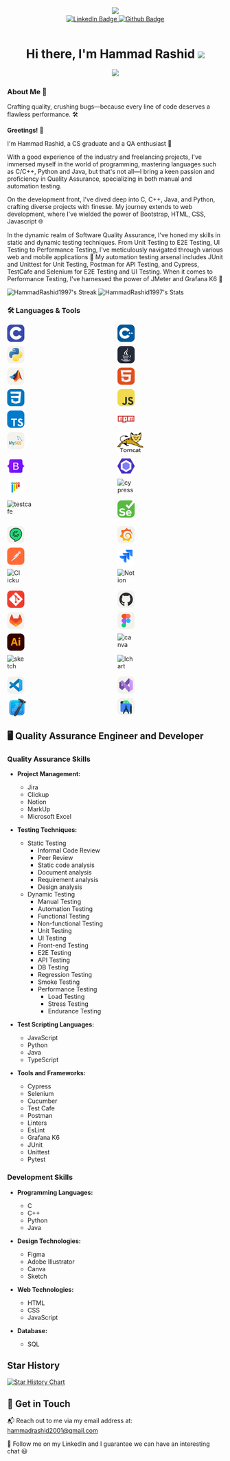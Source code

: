 <div id="header" align="center">
  <img src="https://media1.giphy.com/media/JKo6P5QyuFkuhLlfVq/giphy.gif?cid=ecf05e471b0wg05ktj8hhwljf7ey8hcyqibwfzb7yf4tsc9e&rid=giphy.gif&ct=s" width="100"/>
</div>
<div id="header" align="center">
  <div id="badges">
  <a href="https://www.linkedin.com/in/hammad-rashid-2b51501aa/">
    <img src="https://img.shields.io/badge/LinkedIn-blue?style=for-the-badge&logo=linkedin&logoColor=white" alt="LinkedIn Badge"/>
  </a>
  <a href="https://github.com/HammadRashid1997">
    <img src="https://img.shields.io/badge/Github-yellow?style=for-the-badge&logo=github&logoColor=white" alt="Github Badge"/>
  </a>
</div>
</div>
<div id="header" align="center">
  <img src="https://komarev.com/ghpvc/?username=Hammad1007&style=flat-square&color=blue" align="center" alt=""/>
</div>
<div id="header" align="center">
  <h1>
  Hi there, I'm Hammad Rashid
  <img src="https://media.giphy.com/media/hvRJCLFzcasrR4ia7z/giphy.gif" width="30px"/>
</h1>
</div>
<p align="center">
  <a href="https://git.io/typing-svg"><img src="https://readme-typing-svg.demolab.com/?font=fira+code&pause=500&color=65CD53&center=true&random=false&width=435&lines=Computer+Science;Software+Quality+Assurance+Engineer;Manual+Testing;Automation+Testing;Cypress;Selenium;TestCafe;Postman"/></a>
</p>


### About Me 👀

Crafting quality, crushing bugs—because every line of code deserves a flawless performance. 🛠️

**Greetings!** 👋

I'm Hammad Rashid, a CS graduate and a QA enthusiast 🚀

With a good experience of the industry and freelancing projects, I've immersed myself in the world of programming, mastering languages such as C/C++, Python and Java, but that's not all—I bring a keen passion and proficiency in Quality Assurance, specializing in both manual and automation testing.

On the development front, I've dived deep into C, C++, Java, and Python, crafting diverse projects with finesse. My journey extends to web development, where I've wielded the power of Bootstrap, HTML, CSS, Javascript 🌐

In the dynamic realm of Software Quality Assurance, I've honed my skills in static and dynamic testing techniques. From Unit Testing to E2E Testing, UI Testing to Performance Testing, I've meticulously navigated through various web and mobile applications 🧪 My automation testing arsenal includes JUnit and Unittest for Unit Testing, Postman for API Testing, and Cypress, TestCafe and Selenium for E2E Testing and UI Testing. When it comes to Performance Testing, I've harnessed the power of JMeter and Grafana K6 🚦

![HammadRashid1997's Streak](https://github-readme-streak-stats.herokuapp.com/?user=HammadRashid1997&theme=default&hide_border=false)
![HammadRashid1997's Stats](https://github-readme-stats.vercel.app/api?username=HammadRashid1997&theme=default&show_icons=true&hide_border=false&count_private=true)

### 🛠️ Languages & Tools
<div>
  <div id="languages-tools" style="display: grid; grid-template-columns: repeat(4, 1fr); gap: 10px;">
    <img src="https://github.com/tandpfun/skill-icons/blob/main/icons/C.svg" title="C" alt="C" width="40" height="40"/>&nbsp;
    <img src="https://github.com/tandpfun/skill-icons/blob/main/icons/CPP.svg" title="C++" alt="C++" width="40" height="40"/>&nbsp;
    <img src="https://github.com/tandpfun/skill-icons/blob/main/icons/Python-Light.svg" title="Python" alt="Python" width="40" height="40"/>&nbsp;
    <img src="https://github.com/tandpfun/skill-icons/blob/main/icons/Java-Dark.svg" title="Java" alt="Java" width="40" height="40"/>&nbsp;
    <img src="https://github.com/tandpfun/skill-icons/blob/main/icons/Matlab-Light.svg" title="Matlab" alt="Matlab" width="40" height="40"/>&nbsp;
    <img src="https://github.com/tandpfun/skill-icons/blob/main/icons/HTML.svg" title="HTML5" alt="HTML" width="40" height="40"/>&nbsp;
    <img src="https://github.com/tandpfun/skill-icons/blob/main/icons/CSS.svg" title="CSS3" alt="CSS" width="40" height="40"/>&nbsp;
    <img src="https://github.com/tandpfun/skill-icons/blob/main/icons/JavaScript.svg" title="JavaScript" alt="JavaScript" width="40" height="40"/>&nbsp;
    <img src="https://github.com/tandpfun/skill-icons/blob/main/icons/TypeScript.svg" title="TypeScript" alt="TypeScript" width="40" height="40"/>&nbsp;
    <img src="https://github.com/devicons/devicon/blob/master/icons/npm/npm-original-wordmark.svg" title="NPM" alt="npm" width="40" height="40"/>&nbsp;
    <img src="https://github.com/tandpfun/skill-icons/blob/main/icons/MySQL-Light.svg" title="MySQL" alt="mysql" width="40" height="40"/>&nbsp;
    <img src="https://github.com/devicons/devicon/blob/master/icons/tomcat/tomcat-original-wordmark.svg" title="tomcat" alt="tomcat" width="60" height="49"/>&nbsp;
    <img src="https://github.com/devicons/devicon/blob/master/icons/bootstrap/bootstrap-original.svg"title="Bootstrap"  alt="Bootstrap" width="40" height="40"/>&nbsp;
    <img src="https://github.com/devicons/devicon/blob/master/icons/eslint/eslint-original.svg" title="Eslint"  alt="eslint" width="40" height="40"/>&nbsp;
    <img src="https://github.com/devicons/devicon/blob/master/icons/pytest/pytest-original.svg" title="Pytest" alt="pytest" width="40" height="40"/>&nbsp;
    <img src="https://static-00.iconduck.com/assets.00/cypress-icon-512x511-29zvfts6.png" title="Cypress" alt="cypress" width="40" height="40"/>&nbsp;
    <img src="https://www.svgrepo.com/show/374124/testcafe.svg" title="Test Cafe" alt="testcafe" width="60" height="50"/>&nbsp;
    <img src="https://github.com/tandpfun/skill-icons/blob/main/icons/Selenium.svg" title="Selenium" alt="Selenium" width="40" height="40"/>&nbsp;
    <img src="https://github.com/tandpfun/skill-icons/blob/main/icons/Gherkin-Light.svg" title="Cucumber" alt="Cucumber" width="40" height="40"/>&nbsp;
    <img src="https://github.com/tandpfun/skill-icons/blob/main/icons/Grafana-Light.svg" title="Grafana" alt="Grafana" width="40" height="40"/>&nbsp;
    <img src="https://github.com/tandpfun/skill-icons/blob/main/icons/Postman.svg" title="Postman" alt="Postman" width="40" height="40"/>&nbsp;
    <img src="https://github.com/devicons/devicon/blob/master/icons/jira/jira-original.svg" title="Jira" alt="jira" width="40" height="40"/>&nbsp;
    <img src="https://seeklogo.com/images/C/clickup-symbol-logo-BB24230BBB-seeklogo.com.png" title="Clickup" alt="Clickup" width="32" height="40"/>&nbsp;
    <img src="https://upload.wikimedia.org/wikipedia/commons/thumb/e/e9/Notion-logo.svg/1200px-Notion-logo.svg.png" title="Notion" alt="Notion" width="42" height="40"/>&nbsp;
    <img src="https://github.com/tandpfun/skill-icons/blob/main/icons/Git.svg" title="Git" alt="git" width="40" height="40"/>&nbsp;
    <img src="https://github.com/tandpfun/skill-icons/blob/main/icons/Github-Light.svg" title="Github" alt="github" width="40" height="40"/>&nbsp;
    <img src="https://github.com/tandpfun/skill-icons/blob/main/icons/GitLab-Light.svg" title="Gitlab" alt="gitlab" width="40" height="40"/>&nbsp;
    <img src="https://github.com/tandpfun/skill-icons/blob/main/icons/Figma-Light.svg" title="Figma" alt="Figma" width="40" height="40"/>&nbsp;
    <img src="https://github.com/tandpfun/skill-icons/blob/main/icons/Illustrator.svg" title="Illustrator" alt="Ai" width="40" height="40"/>&nbsp;
    <img src="https://upload.wikimedia.org/wikipedia/commons/thumb/0/08/Canva_icon_2021.svg/1900px-Canva_icon_2021.svg.png" title="Canva" alt="canva" width="40" height="40"/>&nbsp;
    <img src="https://upload.wikimedia.org/wikipedia/commons/thumb/5/59/Sketch_Logo.svg/850px-Sketch_Logo.svg.png" title="Sketch" alt="sketch" width="40" height="40"/>&nbsp;
    <img src="https://icons.iconarchive.com/icons/papirus-team/papirus-apps/512/lucidchart-icon.png" title="Lucid chart" alt="lchart" width="40" height="40"/>&nbsp;
    <img src="https://github.com/tandpfun/skill-icons/blob/main/icons/VSCode-Light.svg" title="VScode" alt="VSC" width="40" height="40"/>&nbsp;
    <img src="https://github.com/tandpfun/skill-icons/blob/main/icons/VisualStudio-Light.svg" title="Visual Studio" alt="VS" width="40" height="40"/>&nbsp;
    <img src="https://github.com/devicons/devicon/blob/master/icons/xcode/xcode-original.svg" title="Xcode" alt="xcode" width="45" height="45"/>&nbsp;
    <img src="https://github.com/tandpfun/skill-icons/blob/main/icons/AndroidStudio-Light.svg" title="AndroidStudio" alt="andstd" width="40" height="40"/>&nbsp;
</div>
 
## 🖥️ Quality Assurance Engineer and Developer

### Quality Assurance Skills

- **Project Management:**
  - Jira
  - Clickup
  - Notion
  - MarkUp
  - Microsoft Excel

- **Testing Techniques:**
  - Static Testing
      - Informal Code Review
      - Peer Review
      - Static code analysis
      - Document analysis
      - Requirement analysis
      - Design analysis
  - Dynamic Testing
      - Manual Testing
      - Automation Testing
      - Functional Testing
      - Non-functional Testing    
      - Unit Testing
      - UI Testing
      - Front-end Testing
      - E2E Testing
      - API Testing
      - DB Testing
      - Regression Testing
      - Smoke Testing
      - Performance Testing
          - Load Testing
          - Stress Testing
          - Endurance Testing 

 - **Test Scripting Languages:**

   - JavaScript
   - Python
   - Java
   - TypeScript
  

 - **Tools and Frameworks:**
 
    - Cypress
    - Selenium
    - Cucumber
    - Test Cafe
    - Postman
    - Linters
    - EsLint
    - Grafana K6
    - JUnit
    - Unittest
    - Pytest

### Development Skills

- **Programming Languages:**
  - C
  - C++
  - Python
  - Java

- **Design Technologies:**
  - Figma
  - Adobe Illustrator
  - Canva
  - Sketch
 
- **Web Technologies:**
  - HTML
  - CSS
  - JavaScript

- **Database:**
  - SQL

## Star History

[![Star History Chart](https://api.star-history.com/svg?repos=HammadRashid1997/Husky,HammadRashid1997/50Projects50Days-Testing,HammadRashid1997/Cat-Lovers,HammadRashid1997/Least-Cost-Path,HammadRashid1997/Payment-Management-System&type=Date)](https://star-history.com/#HammadRashid1997/Husky&HammadRashid1997/50Projects50Days-Testing&HammadRashid1997/Cat-Lovers&HammadRashid1997/Least-Cost-Path&HammadRashid1997/Payment-Management-System&Date)

## 📲 Get in Touch

📬 Reach out to me via my email address at: hammadrashid2001@gmail.com

🔗 Follow me on my LinkedIn and I guarantee we can have an interesting chat 😃

